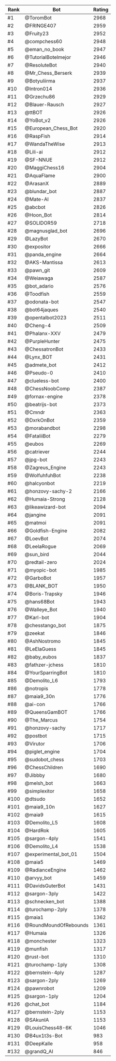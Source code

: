 Rank|Bot|Rating
---|---|---
#1|@ToromBot|2968
#2|@FRINGE407|2959
#3|@Fruity23|2952
#4|@compchess60|2948
#5|@eman_no_book|2947
#6|@TutorialBotelmejor|2946
#7|@ResoluteBot|2940
#8|@Mr_Chess_Berserk|2939
#9|@Botyuliirma|2937
#10|@Intron014|2936
#11|@Grzechu86|2929
#12|@Blauer-Rausch|2927
#13|@ttBOT|2926
#14|@YoBot_v2|2926
#15|@European_Chess_Bot|2920
#16|@RaspFish|2914
#17|@WandaTheWise|2913
#18|@Lili-ai|2912
#19|@SF-NNUE|2912
#20|@MaggiChess16|2904
#21|@AquaFlame|2900
#22|@ArasanX|2889
#23|@blundar_bot|2887
#24|@Mate-AI|2837
#25|@abcbot|2826
#26|@Hoon_Bot|2814
#27|@SOLIDOR59|2718
#28|@magnusglad_bot|2696
#29|@LazyBot|2670
#30|@expositor|2666
#31|@panda_engine|2664
#32|@AKS-Mantissa|2613
#33|@pawn_git|2609
#34|@Weiawaga|2587
#35|@bot_adario|2576
#36|@Toodfish|2559
#37|@odonata-bot|2547
#38|@bot64jaques|2540
#39|@opentalbot2023|2511
#40|@Cheng-4|2509
#41|@Phalanx-XXV|2479
#42|@PurpleHunter|2475
#43|@ChessatronBot|2433
#44|@Lynx_BOT|2431
#45|@admete_bot|2412
#46|@Pseudo-0|2410
#47|@clueless-bot|2400
#48|@ChessNoobComp|2387
#49|@fornax-engine|2378
#50|@beatrijs-bot|2373
#51|@Cmndr|2363
#52|@DxrkOnBot|2359
#53|@morabandbot|2298
#54|@FataliiBot|2279
#55|@eubos|2269
#56|@catriever|2244
#57|@jpg-bot|2243
#58|@Zagreus_Engine|2243
#59|@WolfuhfuhBot|2238
#60|@halcyonbot|2219
#61|@honzovy-sachy-2|2166
#62|@Humaia-Strong|2128
#63|@likeawizard-bot|2094
#64|@jangine|2091
#65|@matmoi|2091
#66|@Goldfish-Engine|2082
#67|@LoevBot|2074
#68|@LeelaRogue|2069
#69|@sun_bird|2044
#70|@redtail-zero|2024
#71|@myopic-bot|1985
#72|@GarboBot|1957
#73|@BLANK_BOT|1950
#74|@Boris-Trapsky|1946
#75|@hans68Bot|1943
#76|@Walleye_Bot|1940
#77|@Karl-bot|1904
#78|@chesstango_bot|1875
#79|@zeekat|1846
#80|@AshNostromo|1845
#81|@LeElaGuess|1845
#82|@baby_eubos|1837
#83|@fathzer-jchess|1810
#84|@YourSparringBot|1810
#85|@Demolito_L6|1793
#86|@notropis|1778
#87|@maia9_30n|1776
#88|@ai-con|1766
#89|@QueensGamBOT|1766
#90|@The_Marcus|1754
#91|@honzovy-sachy|1717
#92|@postbot|1715
#93|@Virutor|1706
#94|@piglet_engine|1704
#95|@sudobot_chess|1703
#96|@ChessChildren|1690
#97|@Jibbby|1680
#98|@melsh_bot|1663
#99|@simplexitor|1658
#100|@dtsudo|1652
#101|@maia9_10n|1627
#102|@maia9|1615
#103|@Demolito_L5|1608
#104|@HardRok|1605
#105|@sargon-4ply|1541
#106|@Demolito_L4|1538
#107|@experimental_bot_01|1504
#108|@maia5|1469
#109|@RadianceEngine|1462
#110|@arvyy_bot|1459
#111|@DavidsGuterBot|1431
#112|@sargon-3ply|1422
#113|@schnecken_bot|1388
#114|@turochamp-2ply|1378
#115|@maia1|1362
#116|@RoundMoundOfRebounds|1361
#117|@Humaia|1326
#118|@monchester|1323
#119|@munfish|1317
#120|@rust-bot|1310
#121|@turochamp-1ply|1308
#122|@bernstein-4ply|1287
#123|@sargon-2ply|1269
#124|@pawnrobot|1209
#125|@sargon-1ply|1204
#126|@chat_bot|1184
#127|@bernstein-2ply|1153
#128|@SAkunIA|1153
#129|@LouisChess48-6K|1046
#130|@B4ux1t3s-Bot|983
#131|@DeepKalle|958
#132|@grandQ_AI|846
